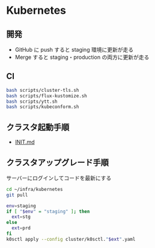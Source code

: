 # Kubernetes

## 開発

- GitHub に push すると staging 環境に更新が走る
- Merge すると staging・production の両方に更新が走る

## CI

```bash
bash scripts/cluster-tls.sh
bash scripts/flux-kustomize.sh
bash scripts/ytt.sh
bash scripts/kubeconform.sh
```

## クラスタ起動手順

- [INIT.md](INIT.md)

## クラスタアップグレード手順

サーバーにログインしてコードを最新にする

```bash
cd ~/infra/kubernetes
git pull
```

```bash
env=staging
if [ "$env" = "staging" ]; then
  ext=stg
else
  ext=prd
fi
k0sctl apply --config cluster/k0sctl."$ext".yaml
```
